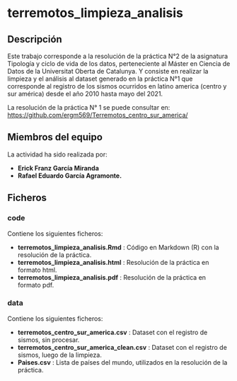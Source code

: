 # terremotos_limpieza_analisis

## Descripción

Este trabajo corresponde a la resolución de la práctica N°2 de la asignatura Tipología y ciclo de vida de los datos, perteneciente al Máster en Ciencia de Datos de la Universitat Oberta de Catalunya. Y consiste en realizar la limpieza y el análisis al dataset generado en la práctica N°1 que corresponde al registro de los sismos ocurridos en latino america (centro y sur américa) desde el año 2010 hasta mayo del 2021. 

La resolución de la práctica N° 1 se puede consultar en: https://github.com/ergm569/Terremotos_centro_sur_america/

## Miembros del equipo

La actividad ha sido realizada por:
* **Erick Franz García Miranda** 
* **Rafael Eduardo García Agramonte.**

## Ficheros

### code

Contiene los siguientes ficheros:

* **terremotos_limpieza_analisis.Rmd** : Código en Markdown (R) con la resolución de la práctica.
* **terremotos_limpieza_analisis.html** : Resolución de la práctica en formato html.
* **terremotos_limpieza_analisis.pdf** : Resolución de la práctica en formato pdf.

### data

Contiene los siguientes ficheros:

* **terremotos_centro_sur_america.csv** : Dataset con el registro de sismos, sin procesar.
* **terremotos_centro_sur_america_clean.csv** : Dataset con el registro de sismos, luego de la limpieza.
* **Paises.csv** : Lista de países del mundo, utilizados en la resolución de la práctica.
